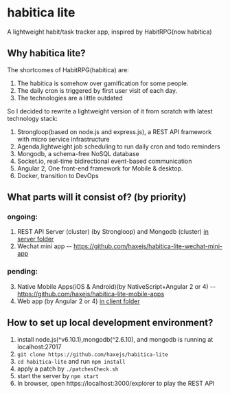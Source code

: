 # habitica lite
A lightweight habit/task tracker app, inspired by HabitRPG(now habitica)

## Why habitica lite?
The shortcomes of HabitRPG(habitica) are:
1. The habitica is somehow over gamification for some people.
2. The daily cron is triggered by first user visit of each day.
3. The technologies are a little outdated

So I decided to rewrite a lightweight version of it from scratch with latest technology stack:
1. Strongloop(based on node.js and express.js), a REST API framework with micro service infrastructure
2. Agenda,lightweight job scheduling to run daily cron and todo reminders
3. Mongodb, a schema-free NoSQL database
4. Socket.io, real-time bidirectional event-based communication
5. Angular 2, One front-end framework for Mobile & desktop.
6. Docker, transition to DevOps


## What parts will it consist of? (by priority)

### ongoing:
1. REST API Server (cluster) (by Strongloop) and Mongodb (cluster) [in server folder](server/)
2. Wechat mini app -- https://github.com/haxejs/habitica-lite-wechat-mini-app

### pending:
3. Native Mobile Apps(iOS & Android)(by NativeScript+Angular 2 or 4) -- https://github.com/haxejs/habitica-lite-mobile-apps
4. Web app (by Angular 2 or 4)  [in client folder](client/)

## How to set up local development environment?
1. install node.js(^v6.10.1),mongodb(^2.6.10), and mongodb is running at localhost:27017
2. `git clone https://github.com/haxejs/habitica-lite`
3. `cd habitica-lite` and run `npm install`
4. apply a patch by `./patchesCheck.sh`
5. start the server by `npm start`
6. In browser, open https://localhost:3000/explorer to play the REST API


